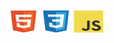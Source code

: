 <div>
<img alt="HTML 5" height="36" width="48" src="https://raw.githubusercontent.com/devicons/devicon/master/icons/html5/html5-original.svg">
<img alt="CSS 3" height="36" width="48" src="https://raw.githubusercontent.com/devicons/devicon/master/icons/css3/css3-original.svg">
<img alt="JavaScript" height="36" width="48" src="https://raw.githubusercontent.com/devicons/devicon/master/icons/javascript/javascript-original.svg">

